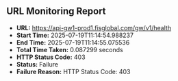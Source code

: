 ## URL Monitoring Report

- **URL:** https://api-gw1-prod1.fisglobal.com/gw/v1/health
- **Start Time:** 2025-07-19T11:14:54.988237
- **End Time:** 2025-07-19T11:14:55.075536
- **Total Time Taken:** 0.087299 seconds
- **HTTP Status Code:** 403
- **Status:** Failure
- **Failure Reason:** HTTP Status Code: 403

